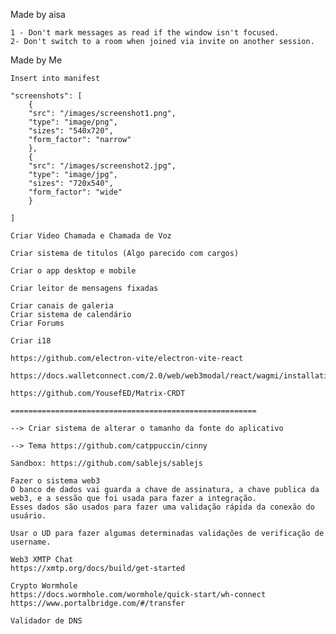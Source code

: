 Made by aisa

    1 - Don't mark messages as read if the window isn't focused.
    2- Don't switch to a room when joined via invite on another session.

Made by Me

    Insert into manifest

    "screenshots": [
        {
        "src": "/images/screenshot1.png",
        "type": "image/png",
        "sizes": "540x720",
        "form_factor": "narrow"
        },
        {
        "src": "/images/screenshot2.jpg",
        "type": "image/jpg",
        "sizes": "720x540",
        "form_factor": "wide"
        }

    ]

    Criar Video Chamada e Chamada de Voz

    Criar sistema de titulos (Algo parecido com cargos)

    Criar o app desktop e mobile

    Criar leitor de mensagens fixadas

    Criar canais de galeria
    Criar sistema de calendário
    Criar Forums

    Criar i18

    https://github.com/electron-vite/electron-vite-react

    https://docs.walletconnect.com/2.0/web/web3modal/react/wagmi/installation

    https://github.com/YousefED/Matrix-CRDT

    =======================================================

    --> Criar sistema de alterar o tamanho da fonte do aplicativo

    --> Tema https://github.com/catppuccin/cinny

    Sandbox: https://github.com/sablejs/sablejs

    Fazer o sistema web3
    O banco de dados vai guarda a chave de assinatura, a chave publica da web3, e a sessão que foi usada para fazer a integração.
    Esses dados são usados para fazer uma validação rápida da conexão do usuário.

    Usar o UD para fazer algumas determinadas validações de verificação de username.

    Web3 XMTP Chat
    https://xmtp.org/docs/build/get-started

    Crypto Wormhole
    https://docs.wormhole.com/wormhole/quick-start/wh-connect
    https://www.portalbridge.com/#/transfer

    Validador de DNS
